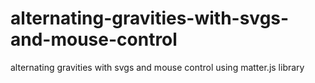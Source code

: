 # alternating-gravities-with-svgs-and-mouse-control

alternating gravities with svgs and mouse control using matter.js library
